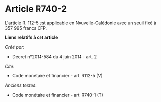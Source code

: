 # Article R740-2

L'article R. 112-5 est applicable en Nouvelle-Calédonie avec un seuil fixé à 357 995 francs CFP.

**Liens relatifs à cet article**

_Créé par_:

  - Décret n°2014-584 du 4 juin 2014 - art. 2

_Cite_:

  - Code monétaire et financier - art. R112-5 (V)

_Anciens textes_:

  - Code monétaire et financier - art. R740-1 (T)
